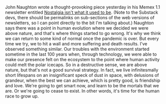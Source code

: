 John Naughton wrote a thought-provoking piece yesterday in his Memex 1.1 newsletter entitled <a href="https://johnnaughton.substack.com/p/sunday-2-august-2020">Nostalgia isn't what it used to be</a>. (Note to the Substack devs, there should be permalinks on sub-sections of the web versions of newsletters, so I can point directly to the bit I'm talking about.) Naughton says there was a point in human evolution where we decided we were above nature, and that's where things started to go wrong. It's why we think we can return to some kind of normal once the pandemic is over. But every time we try, we to hit a wall and more suffering and death results. I've observed something similar. Our troubles with the environment started sometime in the last 100 years when, through technology, we were able to make our presence felt on the ecosystem to the point where human activity could melt the polar icecaps. So in a destructive sense, we are above nature, but that's not a good survival strategy. In fact, we live infinitesmally short lifespans on an insignificant speck of dust in space, with delusions of grandeur, when the best we can achieve, which is pretty good, is friendship and love. We're going to get smart now, and learn to be the mortals that we are. Or we're going to cease to exist. In other words, it's time for the human race to grow up. 
